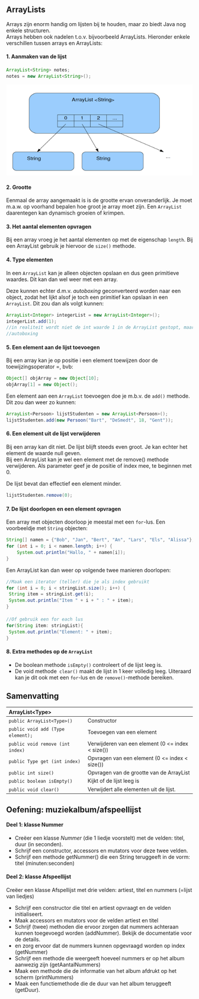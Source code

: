 ## ArrayLists

Arrays zijn enorm handig om lijsten bij te houden, maar zo biedt Java nog enkele structuren.  
Arrays hebben ook nadelen t.o.v. bijvoorbeeld ArrayLists. Hieronder enkele verschillen tussen arrays en ArrayLists:

#### 1. Aanmaken van de lijst

```java
ArrayList<String> notes;
notes = new ArrayList<String>();
```

![](/assets/import.png)

#### 2. Grootte

Eenmaal de array aangemaakt is is de grootte ervan onveranderlijk. Je moet m.a.w. op voorhand bepalen hoe groot je array moet zijn. Een `ArrayList` daarentegen kan dynamisch groeien of krimpen.

#### 3. Het aantal elementen opvragen

Bij een array vroeg je het aantal elementen op met de eigenschap `length`. Bij een ArrayList gebruik je hiervoor de `size()` methode.

#### 4. Type elementen

In een `ArrayList` kan je alleen objecten opslaan en dus geen primitieve waardes. Dit kan dan wel weer met een array.

Deze kunnen echter d.m.v. _autoboxing_ geconverteerd worden naar een object, zodat het lijkt alsof je toch een primitief kan opslaan in een `ArrayList`. Dit zou dan als volgt kunnen:

```java
ArrayList<Integer> integerList = new ArrayList<Integer>();
integerList.add(1); 
//in realiteit wordt niet de int waarde 1 in de ArrayList gestopt, maar via een systeem van
//autoboxing
```

#### 5. Een element aan de lijst toevoegen

Bij een array kan je op positie i een element toewijzen door de toewijzingsoperator =, bvb:

```java
Object[] objArray = new Object[10];
objArray[1] = new Object();
```

Een element aan een `ArrayList` toevoegen doe je m.b.v. de `add()` methode. Dit zou dan weer zo kunnen:

```java
ArrayList<Persoon> lijstStudenten = new ArrayList<Persoon>();
lijstStudenten.add(new Persoon("Bart", "DeSmedt", 18, "Gent"));
```

#### 6. Een element uit de lijst verwijderen

Bij een array kan dit niet. De lijst blijft steeds even groot. Je kan echter het element de waarde null geven.  
Bij een ArrayList kan je wel een element met de remove\(\) methode verwijderen. Als parameter geef je de positie of index mee, te beginnen met 0.

De lijst bevat dan effectief een element minder.

```java
lijstStudenten.remove(0);
```

#### 7. De lijst doorlopen en een element opvragen

Een array met objecten doorloop je meestal met een `for`-lus. Een voorbeeldje met `String` objecten:

```java
String[] namen = {"Bob", "Jan", "Bert", "An", "Lars", "Els", "Alissa"};
for (int i = 0; i < namen.length; i++) {
    System.out.println("Hallo, " + namen[i]);
}
```

Een ArrayList kan dan weer op volgende twee manieren doorlopen:

```java
//Maak een iterator (teller) die je als index gebruikt
for (int i = 0; i < stringList.size(); i++) {
 String item = stringList.get(i);
 System.out.println("Item " + i + " : " + item);
}

//Of gebruik een for each lus
for(String item: stringList){
 System.out.println("Element: " + item);
}
```

#### 8. Extra methodes op de `ArrayList`

* De boolean methode `isEmpty()` controleert of de lijst leeg is.
* De void methode` clear()` maakt de lijst in 1 keer volledig leeg. Uiteraard kan je dit ook met een `for`-lus en de `remove()`-methode bereiken.

## Samenvatting

| ArrayList&lt;Type&gt; |  |
| :--- | :--- |
| `public ArrayList<Type>()` | Constructor |
| `public void add (Type element);` | Toevoegen van een element |
| `public void remove (int index)` | Verwijderen van een element \(0 &lt;= index &lt; size\(\)\) |
| `public Type get (int index)` | Opvragen van een element \(0 &lt;= index &lt; size\(\)\) |
| `public int size()` | Opvragen van de grootte van de ArrayList |
| `public boolean isEmpty()` | Kijkt of de lijst leeg is |
| `public void clear()` | Verwijdert alle elementen uit de lijst. |

## Oefening: muziekalbum/afspeellijst

#### Deel 1: klasse Nummer

* Creëer een klasse _Nummer_ \(die 1 liedje voorstelt\) met de velden: titel, duur \(in seconden\).
* Schrijf een constructor, accessors en mutators voor deze twee velden.
* Schrijf een methode getNummer\(\) die een String teruggeeft in de vorm: titel \(minuten:seconden\)

#### Deel 2: klasse Afspeellijst

Creëer een klasse Afspellijst met drie velden: artiest, titel en nummers \(=lijst van liedjes\)

* Schrijf een constructor die titel en artiest opvraagt en de velden initialiseert.
* Maak accessors en mutators voor de velden artiest en titel
* Schrijf \(twee\) methoden die ervoor zorgen dat nummers achteraan kunnen toegevoegd worden \(addNummer\). Bekijk de documentatie voor de details.
* en zorg ervoor dat de nummers kunnen opgevraagd worden op index \(getNummer\)
* Schrijf een methode die weergeeft hoeveel nummers er op het album aanwezig zijn \(getAantalNummers\)
* Maak een methode die de informatie van het album afdrukt op het scherm \(printNummers\)
* Maak een functiemethode die de duur van het album teruggeeft \(getDuur\).



